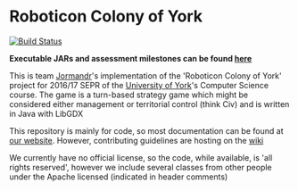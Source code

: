# Roboticon Colony of York

[![Build Status](https://travis-ci.org/Jormandr/roboticon-game.svg?branch=master)](https://travis-ci.org/Jormandr/roboticon-game)

**Executable JARs and assessment milestones can be found [here](https://github.com/Jormandr/roboticon-game/releases)**

This is team [Jormandr](https://jormandr.co.uk)'s implementation of the 'Roboticon Colony of York' project for 2016/17 SEPR of the [University of York](http://cs.york.ac.uk)'s Computer Science course. The game is a turn-based strategy game which might be considered either management or territorial control (think Civ) and is written in Java with LibGDX

This repository is mainly for code, so most documentation can be found at [our website](https://jormandr.co.uk). However, contributing guidelines are hosting on the [wiki](https://github.com/Jormandr/roboticon-game/wiki)

We currently have no official license, so the code, while available, is 'all rights reserved', however we include several classes from other people under the Apache licensed (indicated in header comments)
